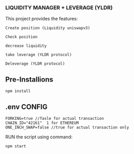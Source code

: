 ### LIQUIDITY MANAGER + LEVERAGE (YLDR)

This project provides the features:

`Create position (Liquidity uniswapv3)`

`Check position`

`decrease liquidity`

`take leverage (YLDR protocol)`

`Deleverage (YLDR protocol)`

## Pre-Installions

```shell
npm install
```

## .env CONFIG

```
FORKING=true //fasle for actual transaction
CHAIN_ID="42161"  1 for ETHEREUM
ONE_INCH_SWAP=false //true for actual transaction only
```

RUN the script using command:

```shell
npm start
```
